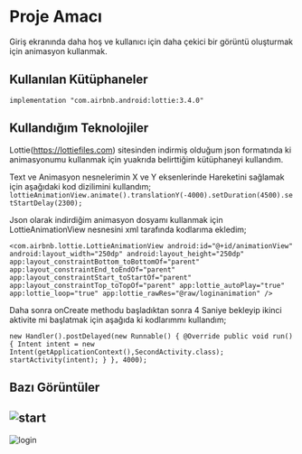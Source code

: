 # Proje Amacı

Giriş ekranında daha hoş ve kullanıcı için daha çekici bir görüntü oluşturmak için animasyon kullanmak.

## Kullanılan Kütüphaneler

 `implementation "com.airbnb.android:lottie:3.4.0"`  

## Kullandığım Teknolojiler

Lottie(https://lottiefiles.com) sitesinden indirmiş olduğum json formatında ki animasyonumu kullanmak için yuakrıda belirttiğim kütüphaneyi kullandım.

Text ve Animasyon nesnelerimin X ve Y eksenlerinde Hareketini sağlamak için aşağıdaki kod dizilimini kullandım;
 `lottieAnimationView.animate().translationY(-4000).setDuration(4500).setStartDelay(2300);`
 
 Json olarak indirdiğim animasyon dosyamı kullanmak için LottieAnimationView nesnesini xml tarafında kodlarıma ekledim;
 
` <com.airbnb.lottie.LottieAnimationView
        android:id="@+id/animationView"
        android:layout_width="250dp"
        android:layout_height="250dp"
        app:layout_constraintBottom_toBottomOf="parent"
        app:layout_constraintEnd_toEndOf="parent"
        app:layout_constraintStart_toStartOf="parent"
        app:layout_constraintTop_toTopOf="parent"
        app:lottie_autoPlay="true"
        app:lottie_loop="true"
        app:lottie_rawRes="@raw/loginanimation" />
 `
 
 
 Daha sonra onCreate methodu başladıktan sonra 4 Saniye bekleyip ikinci aktivite mi başlatmak için aşağıda ki kodlarımmı kullandım;
 
 `new Handler().postDelayed(new Runnable() {
            @Override
            public void run() {
                Intent intent = new Intent(getApplicationContext(),SecondActivity.class);
                startActivity(intent);
            }
        }, 4000);
 `

## Bazı Görüntüler 
![start](https://i.hizliresim.com/ngfj48l.png)
-
![login](https://i.hizliresim.com/q9xa672.png)


